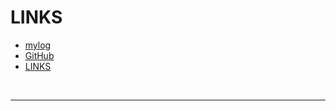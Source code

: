 # LINKS

* [mylog](https://github.com/RafliMahesa/os232/blob/master/TXT/mylog.txt)
* [GitHub](https://github.com/RafliMahesa/)
* [LINKS](https://github.com/RafliMahesa/os232/blob/master/LINKS/)
<br>
<hr>
